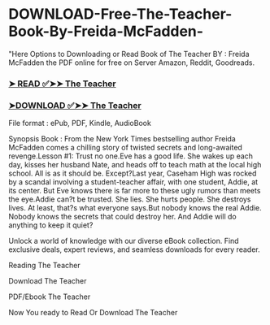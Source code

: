 # DOWNLOAD-Free-The-Teacher-Book-By-Freida-McFadden-

"Here Options to Downloading or Read Book of The Teacher BY : Freida McFadden the PDF online for free on Server Amazon, Reddit, Goodreads.

### [➤ READ ✅➤➤ The Teacher](https://en.ebooksteach.xyz/?book=195967140-the-teacher)
### [➤DOWNLOAD ✅➤➤ The Teacher](https://en.ebooksteach.xyz/?book=195967140-the-teacher)

File format : ePub, PDF, Kindle, AudioBook

Synopsis Book : From the New York Times bestselling author Freida McFadden comes a chilling story of twisted secrets and long-awaited revenge.Lesson #1: Trust no one.Eve has a good life. She wakes up each day, kisses her husband Nate, and heads off to teach math at the local high school. All is as it should be. Except?Last year, Caseham High was rocked by a scandal involving a student-teacher affair, with one student, Addie, at its center. But Eve knows there is far more to these ugly rumors than meets the eye.Addie can?t be trusted. She lies. She hurts people. She destroys lives. At least, that?s what everyone says.But nobody knows the real Addie. Nobody knows the secrets that could destroy her. And Addie will do anything to keep it quiet?

Unlock a world of knowledge with our diverse eBook collection. Find exclusive deals, expert reviews, and seamless downloads for every reader.

Reading The Teacher

Download The Teacher

PDF/Ebook The Teacher

Now You ready to Read Or Download The Teacher
